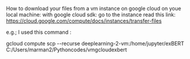 How to download your files from a vm instance on google cloud on youe local machine:
with google cloud sdk:
go to the instance
read this link:
https://cloud.google.com/compute/docs/instances/transfer-files

e.g.; I used this command :

gcloud compute scp --recurse deeplearning-2-vm:/home/jupyter/exBERT C:/Users/marman2/Pythoncodes/vmgcloudexbert
